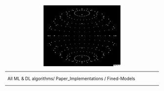 <p align="center">
  <center>
  <img src="extra\8JIe.gif" height="200" width ="50%"/>
  </center>
</p>
<hr>
<p align="center" style="padding-right: 70px">All ML & DL algorithms/ Paper_Implementations / Fined-Models</p>
<hr>
